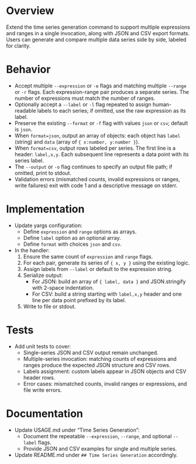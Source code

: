 # Overview

Extend the time series generation command to support multiple expressions and ranges in a single invocation, along with JSON and CSV export formats. Users can generate and compare multiple data series side by side, labeled for clarity.

# Behavior

- Accept multiple `--expression` or `-e` flags and matching multiple `--range` or `-r` flags. Each expression-range pair produces a separate series. The number of expressions must match the number of ranges.
- Optionally accept a `--label` or `-l` flag repeated to assign human-readable labels to each series; if omitted, use the raw expression as its label.
- Preserve the existing `--format` or `-f` flag with values `json` or `csv`; default is `json`.
- When `format=json`, output an array of objects: each object has `label` (string) and `data` (array of `{ x:number, y:number }`).
- When `format=csv`, output rows labeled per series. The first line is a header: `label,x,y`. Each subsequent line represents a data point with its series label.
- The `--output` or `-o` flag continues to specify an output file path; if omitted, print to stdout.
- Validation errors (mismatched counts, invalid expressions or ranges, write failures) exit with code 1 and a descriptive message on stderr.

# Implementation

- Update yargs configuration:
  - Define `expression` and `range` options as arrays.
  - Define `label` option as an optional array.
  - Define `format` with choices `json` and `csv`.
- In the handler:
  1. Ensure the same count of `expression` and `range` flags.
  2. For each pair, generate its series of `{ x, y }` using the existing logic.
  3. Assign labels from `--label` or default to the expression string.
  4. Serialize output:
     - For JSON: build an array of `{ label, data }` and JSON.stringify with 2-space indentation.
     - For CSV: build a string starting with `label,x,y` header and one line per data point prefixed by its label.
  5. Write to file or stdout.

# Tests

- Add unit tests to cover:
  - Single-series JSON and CSV output remain unchanged.
  - Multiple-series invocation: matching counts of expressions and ranges produce the expected JSON structure and CSV rows.
  - Labels assignment: custom labels appear in JSON objects and CSV header rows.
  - Error cases: mismatched counts, invalid ranges or expressions, and file write errors.

# Documentation

- Update USAGE.md under “Time Series Generation”:
  - Document the repeatable `--expression`, `--range`, and optional `--label` flags.
  - Provide JSON and CSV examples for single and multiple series.
- Update README.md under `## Time Series Generation` accordingly.